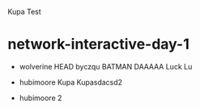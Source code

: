 Kupa
Test

# network-interactive-day-1

- wolverine
 HEAD
byczqu
BATMAN
DAAAAA
Luck Lu
- hubimoore
Kupa
Kupasdacsd2












- hubimoore 2